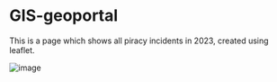 # GIS-geoportal

This is a page which shows all piracy incidents in 2023, created using leaflet.

![image](https://github.com/mplaciszewska/GIS-geoportal/assets/100434543/93a75a52-36ef-4a51-a4f2-2e70b21f621c)
